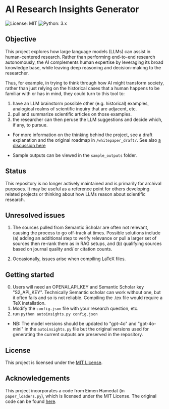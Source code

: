 # AI Research Insights Generator

![License: MIT](https://img.shields.io/badge/License-MIT-blue.svg)
![Python: 3.x](https://img.shields.io/badge/Python-3.x-blue)

## Objective

This project explores how large language models (LLMs) can assist in human-centered research. Rather than performing end-to-end research autonomously, the AI complements human expertise by leveraging its broad knowledge base, while leaving deep reasoning and decision-making to the researcher.

Thus, for example, in trying to think through how AI might transform society, rather than just relying on the historical cases that a human happens to be familiar with or has in mind, they could turn to this tool to:
1. have an LLM brainstorm possible other (e.g. historical) examples, analogical realms of scientific inquiry that are adjacent, etc.
2. pull and summarize scientific articles on those examples.
3. the researcher can then peruse the LLM suggestions and decide which, if any, to pursue.


- For more information on the thinking behind the project, see a draft explanation and the original roadmap in `/whitepaper_draft/`. See also [a discussion here](https://elenchos.substack.com/)

- Sample outputs can be viewed in the `sample_outputs` folder.



## Status

This repository is no longer actively maintained and is primarily for archival purposes. It may be useful as a reference point for others developing related projects or thinking about how LLMs reason about scientific research.

## Unresolved issues

1. The sources pulled from Semantic Scholar are often not relevant, causing the process to go off-track at times. Possible solutions include (a) adding an additional step to verify relevance or pull a larger set of sources then re-rank them as in RAG setups, and (b) qualifying sources based on journal quality and/ or citation counts.
    
2. Occasionally, issues arise when compiling LaTeX files.

## Getting started

0. Users will need an OPENAI_API_KEY and Semantic Scholar key "S2_API_KEY". Technically Semantic scholar can work without one, but it often fails and so is not reliable. Compiling the .tex file would require a TeX installation.
1. Modify the `config.json` file with your research question, etc.
2. run `python autoinsights.py config.json`

- NB: The model versions should be updated to "gpt-4o" and "gpt-4o-mini" in the `autoinsights.py` file but the original versions used for generating the current outputs are preserved in the repository.

## License
This project is licensed under the [MIT License](./LICENSE).

## Acknowledgements
This project incorporates a code from Eimen Hamedat (in `paper_loaders.py`), which is licensed under the MIT License. 
The original code can be found [here](https://github.com/eimenhmdt/autoresearcher/blob/main/autoresearcher/data_sources/web_apis/semantic_scholar_loader.py).